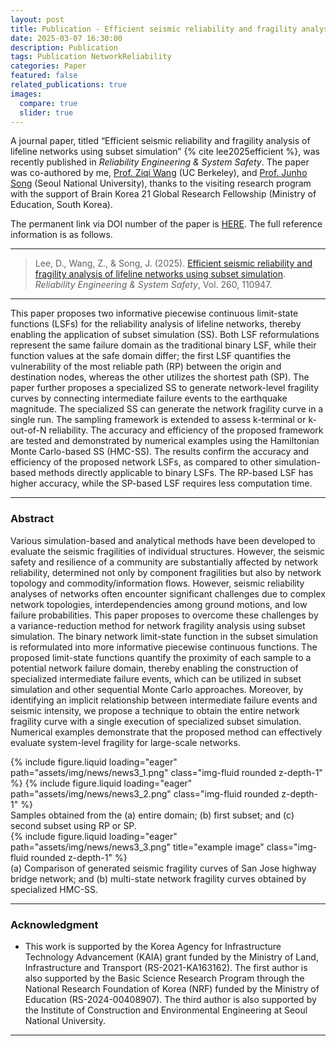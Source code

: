 ```yaml
---
layout: post
title: Publication - Efficient seismic reliability and fragility analysis of lifeline networks using subset simulation
date: 2025-03-07 16:30:00
description: Publication
tags: Publication NetworkReliability
categories: Paper
featured: false
related_publications: true
images:
  compare: true
  slider: true
---
```


A journal paper, titled “Efficient seismic reliability and fragility analysis of lifeline networks using subset simulation” {% cite lee2025efficient %}, was recently published in _Reliability Engineering & System Safety_. The paper was co-authored by me, [Prof. Ziqi Wang](https://coezresearch.wpenginepowered.com/) (UC Berkeley), and [Prof. Junho Song](https://systemreliability.wordpress.com) (Seoul National University), thanks to the visiting research program with the support of Brain Korea 21 Global Research Fellowship (Ministry of Education, South Korea).

The permanent link via DOI number of the paper is [HERE](https://doi.org/10.1016/j.ress.2025.110947). The full reference information is as follows.

<hr>

> Lee, D., Wang, Z., & Song, J. (2025). [Efficient seismic reliability and fragility analysis of lifeline networks using subset simulation](https://doi.org/10.1016/j.ress.2025.110947). _Reliability Engineering & System Safety_, Vol. 260, 110947.

<hr>

This paper proposes two informative piecewise continuous limit-state functions (LSFs) for the reliability analysis of lifeline networks, thereby enabling the application of subset simulation (SS). Both LSF reformulations represent the same failure domain as the traditional binary LSF, while their function values at the safe domain differ; the first LSF quantifies the vulnerability of the most reliable path (RP) between the origin and destination nodes, whereas the other utilizes the shortest path (SP). The paper further proposes a specialized SS to generate network-level fragility curves by connecting intermediate failure events to the earthquake magnitude. The specialized SS can generate the network fragility curve in a single run. The sampling framework is extended to assess k-terminal or k-out-of-N reliability. The accuracy and efficiency of the proposed framework are tested and demonstrated by numerical examples using the Hamiltonian Monte Carlo-based SS (HMC-SS). The results confirm the accuracy and efficiency of the proposed network LSFs, as compared to other simulation-based methods directly applicable to binary LSFs. The RP-based LSF has higher accuracy, while the SP-based LSF requires less computation time.

<hr>

### Abstract

Various simulation-based and analytical methods have been developed to evaluate the seismic fragilities of individual structures. However, the seismic safety and resilience of a community are substantially affected by network reliability, determined not only by component fragilities but also by network topology and commodity/information flows. However, seismic reliability analyses of networks often encounter significant challenges due to complex network topologies, interdependencies among ground motions, and low failure probabilities. This paper proposes to overcome these challenges by a variance-reduction method for network fragility analysis using subset simulation. The binary network limit-state function in the subset simulation is reformulated into more informative piecewise continuous functions. The proposed limit-state functions quantify the proximity of each sample to a potential network failure domain, thereby enabling the construction of specialized intermediate failure events, which can be utilized in subset simulation and other sequential Monte Carlo approaches. Moreover, by identifying an implicit relationship between intermediate failure events and seismic intensity, we propose a technique to obtain the entire network fragility curve with a single execution of specialized subset simulation. Numerical examples demonstrate that the proposed method can effectively evaluate system-level fragility for large-scale networks.

<swiper-container keyboard="true" navigation="true" pagination="true" pagination-clickable="true" pagination-dynamic-bullets="true" rewind="true">
  <swiper-slide>{% include figure.liquid loading="eager" path="assets/img/news/news3_1.png" class="img-fluid rounded z-depth-1" %}</swiper-slide>
  <swiper-slide>{% include figure.liquid loading="eager" path="assets/img/news/news3_2.png" class="img-fluid rounded z-depth-1" %}</swiper-slide>
</swiper-container>
<div class="caption">
    Samples obtained from the (a) entire domain; (b) first subset; and (c) second subset using RP or SP.
</div>
<div class="row">
    <div class="col-sm mt-3 mt-md-0">
        {% include figure.liquid loading="eager" path="assets/img/news/news3_3.png" title="example image" class="img-fluid rounded z-depth-1" %}
    </div>
</div>
<div class="caption">
    (a) Comparison of generated seismic fragility curves of San Jose highway bridge network; and (b) multi-state network fragility curves obtained by specialized HMC-SS.
</div>

<hr>

### Acknowledgment

- This work is supported by the Korea Agency for Infrastructure Technology Advancement (KAIA) grant funded by the Ministry of Land, Infrastructure and Transport (RS-2021-KA163162). The first author is also supported by the Basic Science Research Program through the National Research Foundation of Korea (NRF) funded by the Ministry of Education (RS-2024-00408907). The third author is also supported by the Institute of Construction and Environmental Engineering at Seoul National University.

<hr>
